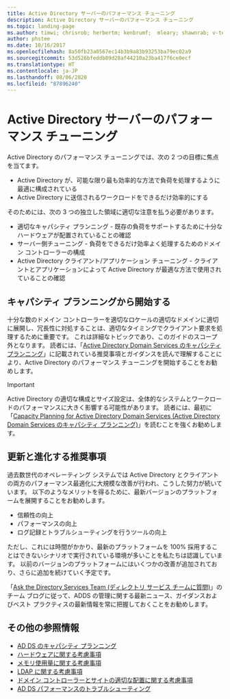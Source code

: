 ```yaml
---
title: Active Directory サーバーのパフォーマンス チューニング
description: Active Directory サーバーのパフォーマンス チューニング
ms.topic: landing-page
ms.author: timwi; chrisrob; herbertm; kenbrumf;  mleary; shawnrab; v-tea
author: phstee
ms.date: 10/16/2017
ms.openlocfilehash: 8a50fb23a0567ec14b3b9a83b93253ba79ec02a9
ms.sourcegitcommit: 53d526bfeddb89d28af44210a23ba417f6ce0ecf
ms.translationtype: HT
ms.contentlocale: ja-JP
ms.lasthandoff: 08/06/2020
ms.locfileid: "87896240"
---
```

# <a name="performance-tuning-active-directory-servers"></a>Active Directory サーバーのパフォーマンス チューニング

Active Directory のパフォーマンス チューニングでは、次の 2 つの目標に焦点を当てます。
- Active Directory が、可能な限り最も効率的な方法で負荷を処理するように最適に構成されている
- Active Directory に送信されるワークロードをできるだけ効率的にする

そのためには、次の 3 つの独立した領域に適切な注意を払う必要があります。
- 適切なキャパシティ プランニング - 既存の負荷をサポートするために十分なハードウェアが配置されていることの確認
- サーバー側チューニング - 負荷をできるだけ効率よく処理するためのドメイン コントローラーの構成
- Active Directory クライアント/アプリケーション チューニング - クライアントとアプリケーションによって Active Directory が最適な方法で使用されていることの確認

## <a name="start-with-capacity-planning"></a>キャパシティ プランニングから開始する

十分な数のドメイン コントローラーを適切なロケールの適切なドメインに適切に展開し、冗長性に対処することは、適切なタイミングでクライアント要求を処理するために重要です。 これは詳細なトピックであり、このガイドのスコープ外となります。 読者には、「[Active Directory Domain Services のキャパシティ プランニング](capacity-planning-for-active-directory-domain-services.md)」に記載されている推奨事項とガイダンスを読んで理解することにより、Active Directory のパフォーマンス チューニングを開始することをお勧めします。

>[!Important]
> Active Directory の適切な構成とサイズ設定は、全体的なシステムとワークロードのパフォーマンスに大きく影響する可能性があります。 読者には、最初に「[Capacity Planning for Active Directory Domain Services (Active Directory Domain Services のキャパシティ プランニング)](capacity-planning-for-active-directory-domain-services.md)」を読むことを強くお勧めします。

## <a name="updates-and-evolving-recommendations"></a>更新と進化する推奨事項

過去数世代のオペレーティング システムでは Active Directory とクライアントの両方のパフォーマンス最適化に大規模な改善が行われ、こうした努力が続いています。 以下のようなメリットを得るために、最新バージョンのプラットフォームを展開することをお勧めします。

- 信頼性の向上
- パフォーマンスの向上
- ログ記録とトラブルシューティングを行うツールの向上

ただし、これには時間がかかり、最新のプラットフォームを 100% 採用することはできないシナリオで実行されている環境が多いことを私たちは認識しています。 以前のバージョンのプラットフォームにはいくつかの改善が追加されており、さらに追加を続けていく予定です。

「[Ask the Directory Services Team (ディレクトリ サービス チームに質問)](https://techcommunity.microsoft.com/t5/Ask-the-Directory-Services-Team/bg-p/AskDS)」のチーム ブログに従って、ADDS の管理に関する最新ニュース、ガイダンスおよびベスト プラクティスの最新情報を常に把握しておくことをお勧めします。

## <a name="additional-references"></a>その他の参照情報

- [AD DS のキャパシティ プランニング](capacity-planning-for-active-directory-domain-services.md)
- [ハードウェアに関する考慮事項](hardware-considerations.md)
- [メモリ使用量に関する考慮事項](memory-usage-considerations.md)
- [LDAP に関する考慮事項](ldap-considerations.md)
- [ドメイン コントローラーとサイトの適切な配置に関する考慮事項](site-definition-considerations.md)
- [AD DS パフォーマンスのトラブルシューティング](troubleshoot.md)

